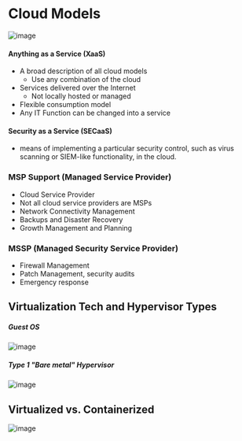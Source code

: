 
# Cloud Models
![image](https://user-images.githubusercontent.com/63236771/124344003-8761d580-dbed-11eb-9205-f0bb7c84c347.png)

#### Anything as a Service (XaaS)
 - A broad description of all cloud models
   - Use any combination of the cloud
 - Services delivered over the Internet
   - Not locally hosted or managed
 - Flexible consumption model
 - Any IT Function can be changed into a service

#### Security as a Service (SECaaS)
 - means of implementing a particular security control, such as virus scanning or SIEM-like functionality, in the cloud.

### MSP Support (Managed Service Provider)
 - Cloud Service Provider
 - Not all cloud service providers are MSPs
 - Network Connectivity Management
 - Backups and Disaster Recovery
 - Growth Management and Planning

### MSSP (Managed Security Service Provider)
 - Firewall Management
 - Patch Management, security audits
 - Emergency response

## Virtualization Tech and Hypervisor Types

##### Guest OS
![image](https://user-images.githubusercontent.com/63236771/124345546-348d1b80-dbf7-11eb-96c4-0be8158fc231.png)

##### Type 1 "Bare metal" Hypervisor
![image](https://user-images.githubusercontent.com/63236771/124345571-4a024580-dbf7-11eb-81fa-48f678964ee2.png)


## Virtualized vs. Containerized

![image](https://user-images.githubusercontent.com/63236771/124344673-571c3600-dbf1-11eb-9e9f-4ad38629cee1.png)


